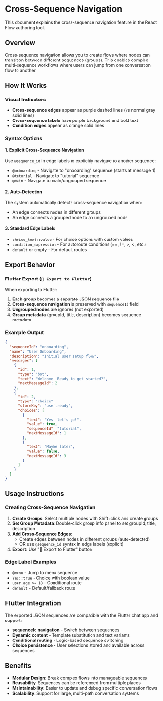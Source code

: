 # Cross-Sequence Navigation

This document explains the cross-sequence navigation feature in the React Flow authoring tool.

## Overview

Cross-sequence navigation allows you to create flows where nodes can transition between different sequences (groups). This enables complex multi-sequence workflows where users can jump from one conversation flow to another.

## How It Works

### Visual Indicators
- **Cross-sequence edges** appear as purple dashed lines (vs normal gray solid lines)
- **Cross-sequence labels** have purple background and bold text
- **Condition edges** appear as orange solid lines

### Syntax Options

#### 1. Explicit Cross-Sequence Navigation
Use `@sequence_id` in edge labels to explicitly navigate to another sequence:
- `@onboarding` - Navigate to "onboarding" sequence (starts at message 1)
- `@tutorial` - Navigate to "tutorial" sequence 
- `@main` - Navigate to main/ungrouped sequence

#### 2. Auto-Detection
The system automatically detects cross-sequence navigation when:
- An edge connects nodes in different groups
- An edge connects a grouped node to an ungrouped node

#### 3. Standard Edge Labels
- `choice_text::value` - For choice options with custom values
- `condition_expression` - For autoroute conditions (==, !=, >, <, etc.)
- `default` or empty - For default routes

## Export Behavior

### Flutter Export (`🚀 Export to Flutter`)
When exporting to Flutter:

1. **Each group** becomes a separate JSON sequence file
2. **Cross-sequence navigation** is preserved with `sequenceId` field
3. **Ungrouped nodes** are ignored (not exported)
4. **Group metadata** (groupId, title, description) becomes sequence metadata

### Example Output
```json
{
  "sequenceId": "onboarding",
  "name": "User Onboarding",
  "description": "Initial user setup flow",
  "messages": [
    {
      "id": 1,
      "type": "bot", 
      "text": "Welcome! Ready to get started?",
      "nextMessageId": 2
    },
    {
      "id": 2,
      "type": "choice",
      "storeKey": "user.ready",
      "choices": [
        {
          "text": "Yes, let's go!",
          "value": true,
          "sequenceId": "tutorial",
          "nextMessageId": 1
        },
        {
          "text": "Maybe later",
          "value": false,
          "nextMessageId": 3
        }
      ]
    }
  ]
}
```

## Usage Instructions

### Creating Cross-Sequence Navigation

1. **Create Groups**: Select multiple nodes with Shift+click and create groups
2. **Set Group Metadata**: Double-click group info panel to set groupId, title, description
3. **Add Cross-Sequence Edges**: 
   - Create edges between nodes in different groups (auto-detected)
   - OR use `@sequence_id` syntax in edge labels (explicit)
4. **Export**: Use "🚀 Export to Flutter" button

### Edge Label Examples
- `@menu` - Jump to menu sequence
- `Yes::true` - Choice with boolean value  
- `user.age >= 18` - Conditional route
- `default` - Default/fallback route

## Flutter Integration

The exported JSON sequences are compatible with the Flutter chat app and support:
- **sequenceId navigation** - Switch between sequences  
- **Dynamic content** - Template substitution and text variants
- **Conditional routing** - Logic-based sequence switching
- **Choice persistence** - User selections stored and available across sequences

## Benefits

- **Modular Design**: Break complex flows into manageable sequences
- **Reusability**: Sequences can be referenced from multiple places
- **Maintainability**: Easier to update and debug specific conversation flows
- **Scalability**: Support for large, multi-path conversation systems
